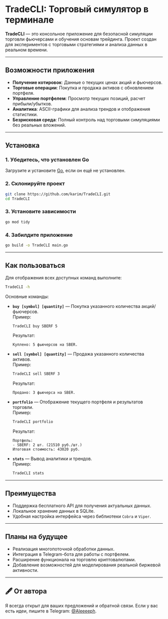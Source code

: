 # TradeCLI: Торговый симулятор в терминале

**TradeCLI** — это консольное приложение для безопасной симуляции торговли фьючерсами и обучения основам трейдинга. Проект создан для экспериментов с торговыми стратегиями и анализа данных в реальном времени.

---

## Возможности приложения

- **Получение котировок**: Данные о текущих ценах акций и фьючерсов.
- **Торговые операции**: Покупка и продажа активов с обновлением портфеля.
- **Управление портфелем**: Просмотр текущих позиций, расчет прибыли/убытков.
- **Аналитика**: ASCII-графики для анализа трендов и отображения статистики.
- **Безрисковая среда**: Полный контроль над торговыми симуляциями без реальных вложений.

---

## Установка

### 1. Убедитесь, что установлен Go
Загрузите и установите [Go](https://go.dev/dl/), если он ещё не установлен.

### 2. Склонируйте проект
```bash
git clone https://github.com/karim/TradeCLI.git
cd TradeCLI
```

### 3. Установите зависимости
```bash
go mod tidy
```

### 4. Забилдите приложение
```bash
go build -o TradeCLI main.go
```

---

## Как пользоваться

Для отображения всех доступных команд выполните:
```bash
TradeCLI -h
```

Основные команды:

- **`buy [symbol] [quantity]`** — Покупка указанного количества акций/фьючерсов.  
  Пример:  
  ```bash
  TradeCLI buy SBERF 5
  ```
  Результат:  
  ```
  Куплено: 5 фьючерсов на SBER.
  ```

- **`sell [symbol] [quantity]`** — Продажа указанного количества активов.  
  Пример:  
  ```bash
  TradeCLI sell SBERF 3
  ```
  Результат:  
  ```
  Продано: 3 фьючерса на SBER.
  ```

- **`portfolio`** — Отображение текущего портфеля и результатов торговли.  
  Пример:  
  ```bash
  TradeCLI portfolio
  ```
  Результат:  
  ```
  Портфель:
  - SBERF: 2 шт. (21510 руб./шт.)
  Итоговая стоимость: 43020 руб.
  ```

- **`stats`** — Вывод аналитики и трендов.  
  Пример:  
  ```bash
  TradeCLI stats
  ```

---

## Преимущества

- Поддержка бесплатного API для получения актуальных данных.
- Локальное хранение данных в SQLite.
- Удобная настройка интерфейса через библиотеки `Cobra` и `Viper`.

---

## Планы на будущее

- Реализация многопоточной обработки данных.
- Интеграция в Telegram-бота для работы с портфелем.
- Расширение функционала на торговлю криптовалютами.
- Добавление возможностей для моделирования реальной биржевой активности.

---

## 🖋️ От автора

Я всегда открыт для ваших предложений и обратной связи. Если у вас есть идеи, пишите в Telegram: [@Aleeeeph](https://t.me/Aleeeeph).
